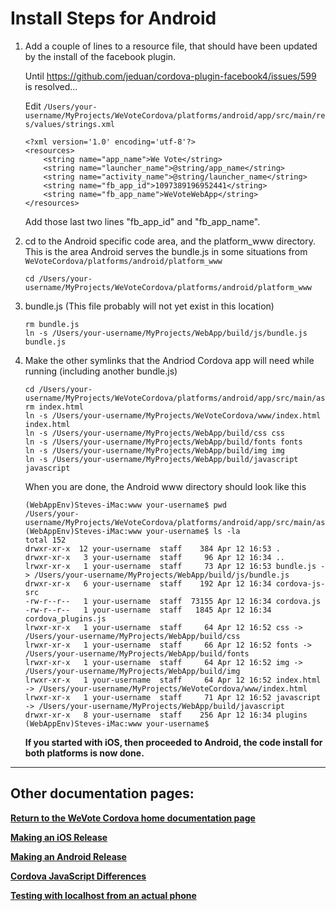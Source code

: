 # Install Steps for Android


1. Add a couple of lines to a resource file, that should have been updated by the install of the facebook plugin.

    Until https://github.com/jeduan/cordova-plugin-facebook4/issues/599 is resolved...
    
    Edit `/Users/your-username/MyProjects/WeVoteCordova/platforms/android/app/src/main/res/values/strings.xml`
    
    ```
    <?xml version='1.0' encoding='utf-8'?>
    <resources>
        <string name="app_name">We Vote</string>
        <string name="launcher_name">@string/app_name</string>
        <string name="activity_name">@string/launcher_name</string>
        <string name="fb_app_id">1097389196952441</string>
        <string name="fb_app_name">WeVoteWebApp</string>
    </resources>
    ```
        
    Add those last two lines "fb_app_id" and "fb_app_name".


1. cd to the Android specific code area, and the platform_www directory.
    This is the area Android serves the bundle.js in some situations from `WeVoteCordova/platforms/android/platform_www`
    ```
    cd /Users/your-username/MyProjects/WeVoteCordova/platforms/android/platform_www
    ```

1. bundle.js (This file probably will not yet exist in this location)
    ```
    rm bundle.js
    ln -s /Users/your-username/MyProjects/WebApp/build/js/bundle.js bundle.js
    ```

1.  Make the other symlinks that the Andriod Cordova app will need while running (including another bundle.js)
    ```
    cd /Users/your-username/MyProjects/WeVoteCordova/platforms/android/app/src/main/assets/www
    rm index.html
    ln -s /Users/your-username/MyProjects/WeVoteCordova/www/index.html index.html
    ln -s /Users/your-username/MyProjects/WebApp/build/css css
    ln -s /Users/your-username/MyProjects/WebApp/build/fonts fonts
    ln -s /Users/your-username/MyProjects/WebApp/build/img img
    ln -s /Users/your-username/MyProjects/WebApp/build/javascript javascript

    ```
    When you are done, the Android www directory should look like this
    ```
    (WebAppEnv)Steves-iMac:www your-username$ pwd
    /Users/your-username/MyProjects/WeVoteCordova/platforms/android/app/src/main/assets/www
    (WebAppEnv)Steves-iMac:www your-username$ ls -la
    total 152
    drwxr-xr-x  12 your-username  staff    384 Apr 12 16:53 .
    drwxr-xr-x   3 your-username  staff     96 Apr 12 16:34 ..
    lrwxr-xr-x   1 your-username  staff     73 Apr 12 16:53 bundle.js -> /Users/your-username/MyProjects/WebApp/build/js/bundle.js
    drwxr-xr-x   6 your-username  staff    192 Apr 12 16:34 cordova-js-src
    -rw-r--r--   1 your-username  staff  73155 Apr 12 16:34 cordova.js
    -rw-r--r--   1 your-username  staff   1845 Apr 12 16:34 cordova_plugins.js
    lrwxr-xr-x   1 your-username  staff     64 Apr 12 16:52 css -> /Users/your-username/MyProjects/WebApp/build/css
    lrwxr-xr-x   1 your-username  staff     66 Apr 12 16:52 fonts -> /Users/your-username/MyProjects/WebApp/build/fonts
    lrwxr-xr-x   1 your-username  staff     64 Apr 12 16:52 img -> /Users/your-username/MyProjects/WebApp/build/img
    lrwxr-xr-x   1 your-username  staff     64 Apr 12 16:52 index.html -> /Users/your-username/MyProjects/WeVoteCordova/www/index.html
    lrwxr-xr-x   1 your-username  staff     71 Apr 12 16:52 javascript -> /Users/your-username/MyProjects/WebApp/build/javascript
    drwxr-xr-x   8 your-username  staff    256 Apr 12 16:34 plugins
    (WebAppEnv)Steves-iMac:www your-username$
    ```

    **If you started with iOS, then proceeded to Android, the code install for both platforms is now done.**

----------
## Other documentation pages:

**[Return to the WeVote Cordova home documentation page ](/README.md)**

**[Making an iOS Release](MakingAniOSrelease.md)**

**[Making an Android Release](MakingAnAndroidRelease.md)**

**[Cordova JavaScript Differences](CordovaJavaScriptDifferences.md)**

**[Testing with localhost from an actual phone](TestingWithLocalHostFromPhone.md)**


